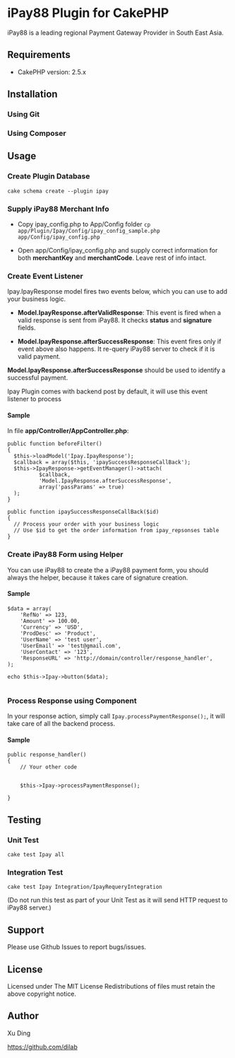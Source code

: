 # iPay88 Plugin for CakePHP
iPay88 is a leading regional Payment Gateway Provider in South East Asia. 

## Requirements
+ CakePHP version: 2.5.x


## Installation 

### Using Git

### Using Composer

## Usage

### Create Plugin Database
```
cake schema create --plugin ipay
```

### Supply iPay88 Merchant Info
+ Copy ipay_config.php to App/Config folder
``` cp app/Plugin/Ipay/Config/ipay_config_sample.php app/Config/ipay_config.php  ```

+ Open app/Config/ipay_config.php and supply correct information for both **merchantKey** and **merchantCode**. Leave rest of info intact. 


### Create Event Listener
Ipay.IpayResponse model fires two events below, which you can use to add your business logic. 

+ **Model.IpayResponse.afterValidResponse**: 
This event is fired when a valid response is sent from iPay88.
It checks **status** and **signature** fields. 

+ **Model.IpayResponse.afterSuccessResponse**: 
This event fires only if event above also happens. 
It re-query iPay88 server to check if it is valid payment. 
 
**Model.IpayResponse.afterSuccessResponse** should be used to identify a successful payment. 

Ipay Plugin comes with backend post by default, it will use this event listener to process 

#### Sample 
In file **app/Controller/AppController.php**:
 
 
```
public function beforeFilter()
{
  $this->loadModel('Ipay.IpayResponse');
  $callback = array($this, 'ipaySuccessResponseCallBack');
  $this->IpayResponse->getEventManager()->attach(
          $callback,
          'Model.IpayResponse.afterSuccessResponse',
          array('passParams' => true)
  );
}

public function ipaySuccessResponseCallBack($id)
{
  // Process your order with your business logic
  // Use $id to get the order information from ipay_repsonses table
}
```

### Create iPay88 Form using Helper 
You can use iPay88 to create the a iPay88 payment form, you should always the helper, 
because it takes care of signature creation. 

#### Sample

```
$data = array(
    'RefNo' => 123,
    'Amount' => 100.00,
    'Currency' => 'USD',
    'ProdDesc' => 'Product',
    'UserName' => 'test user',
    'UserEmail' => 'test@gmail.com',
    'UserContact' => '123',
    'ResponseURL' => 'http://domain/controller/response_handler',
);

echo $this->Ipay->button($data);
             
```

### Process Response using Component
In your response action, simply call ```Ipay.processPaymentResponse();```, it will take care of all the backend process. 

#### Sample

```
public response_handler() 
{
    // Your other code
    
    
    $this->Ipay->processPaymentResponse();

}

```

## Testing

### Unit Test
``` cake test Ipay all ```

### Integration Test
``` cake test Ipay Integration/IpayRequeryIntegration ```

(Do not run this test as part of your Unit Test as it will send HTTP request to iPay88 server.)

## Support
Please use Github Issues to report bugs/issues. 

## License
Licensed under The MIT License
Redistributions of files must retain the above copyright notice.

## Author
Xu Ding

https://github.com/dilab